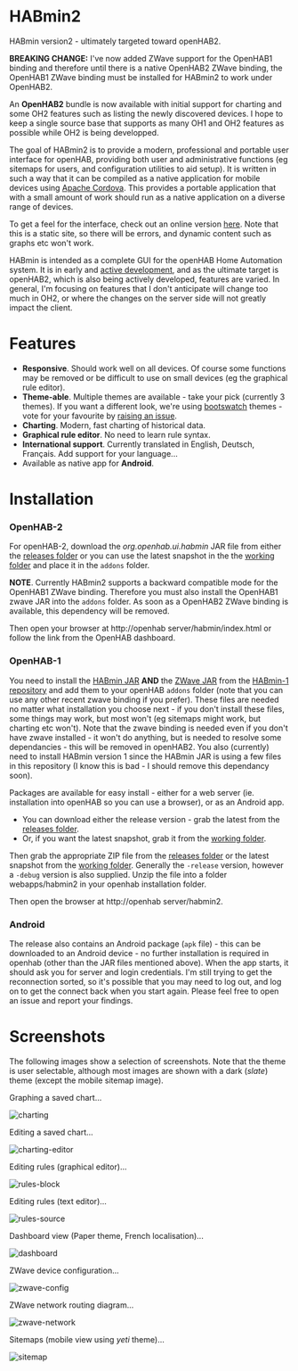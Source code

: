 HABmin2
=======

HABmin version2 - ultimately targeted toward openHAB2.

**BREAKING CHANGE:** I've now added ZWave support for the OpenHAB1 binding and therefore until there is a native
OpenHAB2 ZWave binding, the OpenHAB1 ZWave binding must be installed for HABmin2 to work under OpenHAB2.

An **OpenHAB2** bundle is now available with initial support for charting and some OH2 features such
as listing the newly discovered devices. I hope to keep a single source base that supports as many
OH1 and OH2 features as possible while OH2 is being developped.

The goal of HABmin2 is to provide a modern, professional and portable user interface for openHAB,
providing both user and administrative functions (eg sitemaps for users, and configuration utilities
to aid setup). It is written in such a way that it can be compiled as a native application for mobile
devices using [Apache Cordova](http://cordova.apache.org/). This provides a portable application that
with a small amount of work should run as a native application on a diverse range of devices.

To get a feel for the interface, check out an online version [here](http://cdjackson.github.io/HABmin2/#/home).
Note that this is a static site, so there will be errors, and dynamic content such as graphs etc won't work.

HABmin is intended as a complete GUI for the openHAB Home Automation system. It is in early and
[active development](https://github.com/cdjackson/HABmin2/blob/master/CHANGELOG.md), and as the
ultimate target is openHAB2, which is also being actively developed, features are varied.
In general, I'm focusing on features that I don't anticipate will change too much in OH2, or where
the changes on the server side will not greatly impact the client.


Features
========

* **Responsive**. Should work well on all devices. Of course some functions may be removed or be difficult to use on small devices (eg the graphical rule editor).
* **Theme-able**. Multiple themes are available - take your pick (currently 3 themes). If you want a different look, we're using [bootswatch](http://www.bootswatch.com) themes - vote for your favourite by [raising an issue](https://github.com/cdjackson/HABmin2/issues/new).
* **Charting**. Modern, fast charting of historical data.
* **Graphical rule editor**. No need to learn rule syntax.
* **International support**. Currently translated in English, Deutsch, Français. Add support for your language...
* Available as native app for **Android**.


Installation
============

### OpenHAB-2
For openHAB-2, download the _org.openhab.ui.habmin_ JAR file from either the
[releases folder](https://github.com/cdjackson/HABmin2/releases) or you can use the latest snapshot in the
the [working folder](https://github.com/cdjackson/HABmin2/tree/master/output) and place it in the ```addons``` folder.

**NOTE**. Currently HABmin2 supports a backward compatible mode for the OpenHAB1 ZWave binding. Therefore
  you must also install the OpenHAB1 zwave JAR into the ```addons``` folder. As soon as a OpenHAB2 ZWave binding
  is available, this dependency will be removed.

Then open your browser at http://openhab server/habmin/index.html or follow the link from the OpenHAB dashboard.

### OpenHAB-1
You need to install the [HABmin JAR](https://github.com/cdjackson/HABmin/blob/master/addons/org.openhab.io.habmin-1.7.0-SNAPSHOT.jar?raw=true) **AND** the [ZWave JAR](https://github.com/cdjackson/HABmin/blob/master/addons/org.openhab.binding.zwave-1.7.0-SNAPSHOT.jar?raw=true) from the [HABmin-1 repository](https://github.com/cdjackson/HABmin) and add them to your openHAB ```addons``` folder  (note that you can use any other recent zwave binding if you prefer). These files are needed no matter what installation you choose next - if you don't install these files, some things may work, but most won't (eg sitemaps might work, but charting etc won't). Note that the zwave binding is needed even if you don't have zwave installed - it won't do anything, but is needed to resolve some dependancies - this will be removed in openHAB2.  You also (currently) need to install HABmin version 1 since the HABmin JAR is using a few files in this repository (I know this is bad - I should remove this dependancy soon).

Packages are available for easy install - either for a web server (ie. installation into openHAB so you can use a browser), or as an Android app.

* You can download either the release version - grab the latest from the [releases folder](https://github.com/cdjackson/HABmin2/releases).
* Or, if you want the latest snapshot, grab it from the [working folder](https://github.com/cdjackson/HABmin2/tree/master/output).

Then grab the appropriate ZIP file from the [releases folder](https://github.com/cdjackson/HABmin2/releases) or the latest snapshot from the [working folder](https://github.com/cdjackson/HABmin2/tree/master/output). Generally the ```-release``` version, however a ```-debug``` version is also supplied.  Unzip the file into a folder webapps/habmin2 in your openhab installation folder.

Then open the browser at http://openhab server/habmin2.

### Android
The release also contains an Android package (```apk``` file) - this can be downloaded to an Android device - no further installation is required in openhab (other than the JAR files mentioned above). When the app starts, it should ask you for server and login credentials. I'm still trying to get the reconnection sorted, so it's possible that you may need to log out, and log on to get the connect back when you start again. Please feel free to open an issue and report your findings.

Screenshots
===========
The following images show a selection of screenshots. Note that the theme is user selectable, although most images are shown with a dark (*slate*) theme (except the mobile sitemap image).

Graphing a saved chart...

![charting](https://github.com/cdjackson/HABmin2/wiki/screenshots/charting-saved.png)


Editing a saved chart...

![charting-editor](https://github.com/cdjackson/HABmin2/wiki/screenshots/charting-edit.png)


Editing rules (graphical editor)...

![rules-block](https://github.com/cdjackson/HABmin2/wiki/screenshots/rules-blocks.png)


Editing rules (text editor)...

![rules-source](https://github.com/cdjackson/HABmin2/wiki/screenshots/rules-source.png)


Dashboard view (Paper theme, French localisation)...

![dashboard](https://github.com/cdjackson/HABmin2/wiki/screenshots/dashboard.png)


ZWave device configuration...

![zwave-config](https://github.com/cdjackson/HABmin2/wiki/screenshots/zwave-config.png)


ZWave network routing diagram...

![zwave-network](https://github.com/cdjackson/HABmin2/wiki/screenshots/zwave-network.png)


Sitemaps (mobile view using *yeti* theme)...

![sitemap](https://github.com/cdjackson/HABmin2/wiki/screenshots/sitemap-mobile-yeti.png)


